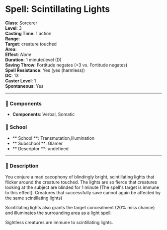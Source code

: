 
# Spell: Scintillating Lights
**Class**: Sorcerer  
**Level**: 3  
**Casting Time**: 1 action  
**Range**:   
**Target**: creature touched  
**Area**:   
**Effect**: _None_  
**Duration**: 1 minute/level (D)  
**Saving Throw**: Fortitude negates (+3 vs. Fortitude negates)  
**Spell Resistance**: Yes (yes (harmless))  
**DC**: 13  
**Caster Level**: 1  
**Spontaneous**: Yes

---

### 🔮 Components
- **Components**: Verbal, Somatic

### 🏫 School
- ** School **: Transmutation,Illumination
- ** Subschool **: Glamer
- ** Descriptor **: undefined
---

### 📜 Description
You conjure a mad cacophony of blindingly bright, scintillating lights that flicker around the creature touched. The lights are so fierce that creatures looking at the subject are blinded for 1 minute (The spell's target is immune to this effect). Creatures that successfully save cannot again be affected by the same scintillating lights)

Scintillating lights also grants the target concealment (20% miss chance) and illuminates the surrounding area as a light spell.

Sightless creatures are immune to scintillating lights.
